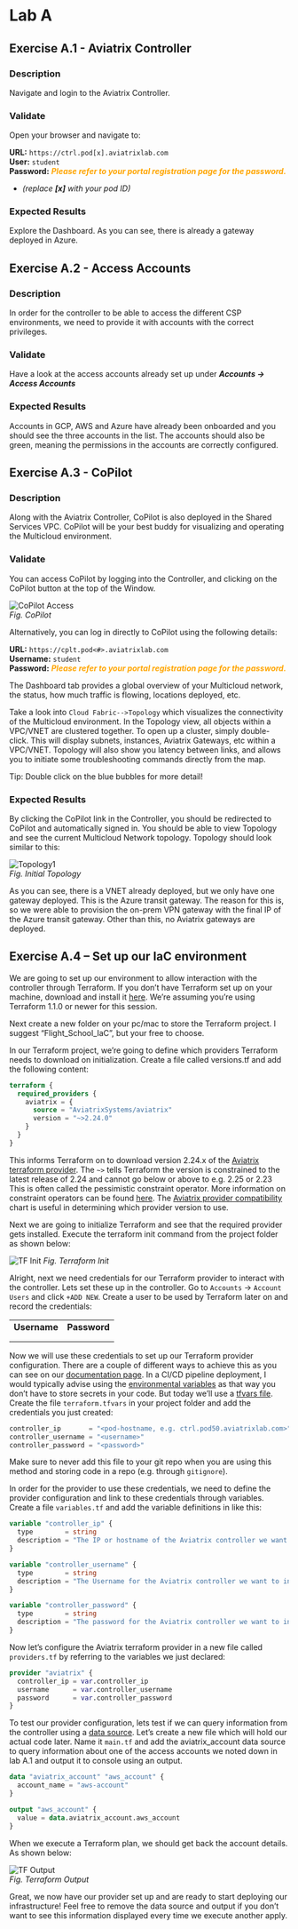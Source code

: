 # Lab A

## Exercise A.1 - Aviatrix Controller

### Description

Navigate and login to the Aviatrix Controller.

### Validate

Open your browser and navigate to:

**URL:** ```https://ctrl.pod[x].aviatrixlab.com```  
**User:** ```student```  
**Password:** <span style="color:orange">***Please refer to your portal registration page for the password.***</span>

* _(replace **[x]** with your pod ID)_

### Expected Results

Explore the Dashboard. As you can see, there is already a gateway deployed in Azure.

## Exercise A.2 - Access Accounts

### Description

In order for the controller to be able to access the different CSP environments, we need to provide it with accounts with the correct privileges.

### Validate

Have a look at the access accounts already set up under **_Accounts -> Access Accounts_**

### Expected Results

Accounts in GCP, AWS and Azure have already been onboarded and you should see the three accounts in the list.  The accounts should also be green, meaning the permissions in the accounts are correctly configured.

## Exercise A.3 - CoPilot

### Description

Along with the Aviatrix Controller, CoPilot is also deployed in the Shared Services VPC.  CoPilot will be your best buddy for visualizing and operating the Multicloud environment.

### Validate

You can access CoPilot by logging into the Controller, and clicking on the CoPilot button at the top of the Window.  

![CoPilot Access](images/copilot.png)  
_Fig. CoPilot_  

Alternatively, you can log in directly to CoPilot using the following details:

**URL:**  ```https://cplt.pod<#>.aviatrixlab.com```  
**Username:**  ```student```  
**Password:** <span style="color:orange">***Please refer to your portal registration page for the password.***</span>  

The Dashboard tab provides a global overview of your Multicloud network, the status, how much traffic is flowing, locations deployed, etc.  

Take a look into `Cloud Fabric-->Topology` which visualizes the connectivity of the Multicloud environment. In the Topology view, all objects within a VPC/VNET are clustered together.  To open up a cluster, simply double-click.  This will display subnets, instances, Aviatrix Gateways, etc within a VPC/VNET.  Topology will also show you latency between links, and allows you to initiate some troubleshooting commands directly from the map.  

Tip: Double click on the blue bubbles for more detail!

### Expected Results

By clicking the CoPilot link in the Controller, you should be redirected to CoPilot and automatically signed in.  You should be able to view Topology and see the current Multicloud Network topology.  Topology should look similar to this:  

![Topology1](images/topology1.png)  
_Fig. Initial Topology_  

As you can see, there is a VNET already deployed, but we only have one gateway deployed. This is the Azure transit gateway. The reason for this is, so we were able to provision the on-prem VPN gateway with the final IP of the Azure transit gateway. Other than this, no Aviatrix gateways are deployed.

## Exercise A.4 – Set up our IaC environment

We are going to set up our environment to allow interaction with the controller through Terraform.
If you don’t have Terraform set up on your machine, download and install it [here](https://learn.hashicorp.com/tutorials/terraform/install-cli). We’re assuming you’re using Terraform 1.1.0 or newer for this session.

Next create a new folder on your pc/mac to store the Terraform project. I suggest “Flight_School_IaC”, but your free to choose.

In our Terraform project, we’re going to define which providers Terraform needs to download on initialization.
Create a file called versions.tf and add the following content:

```terraform
terraform {
  required_providers {
    aviatrix = {
      source = "AviatrixSystems/aviatrix"
      version = "~>2.24.0"
    }
  }
}
```

This informs Terraform on to download version 2.24.x of the [Aviatrix terraform provider](https://registry.terraform.io/providers/AviatrixSystems/aviatrix/latest/docs). The `~>` tells Terraform the version is constrained to the latest release of 2.24 and cannot go below or above to e.g. 2.25 or 2.23 This is often called the pessimistic constraint operator. More information on constraint operators can be found [here](https://www.terraform.io/language/expressions/version-constraints). The [Aviatrix provider compatibility](https://registry.terraform.io/providers/AviatrixSystems/aviatrix/latest/docs/guides/release-compatibility) chart is useful in determining which provider version to use.

Next we are going to initialize Terraform and see that the required provider gets installed. Execute the terraform init command from the project folder as shown below:

![TF Init](images/tf-init.png)
_Fig. Terraform Init_

Alright, next we need credentials for our Terraform provider to interact with the controller. Lets set these up in the controller. Go to `Accounts` -> `Account Users` and click `+ADD NEW`. Create a user to be used by Terraform later on and record the credentials:

|              |              |
| ------------ | ------------ |
| **Username** | **Password** |
|              |              |
|              |              |

Now we will use these credentials to set up our Terraform provider configuration. There are a couple of different ways to achieve this as you can see on our [documentation page](https://registry.terraform.io/providers/AviatrixSystems/aviatrix/latest/docs#authentication). In a CI/CD pipeline deployment, I would typically advise using the [environmental variables](https://registry.terraform.io/providers/AviatrixSystems/aviatrix/latest/docs#environment-variables) as that way you don’t have to store secrets in your code. But today we’ll use a [tfvars file](https://www.terraform.io/language/values/variables#variable-definitions-tfvars-files). Create the file `terraform.tfvars` in your project folder and add the credentials you just created:

```terraform
controller_ip       = "<pod-hostname, e.g. ctrl.pod50.aviatrixlab.com>"
controller_username = "<username>"
controller_password = "<password>"
```

Make sure to never add this file to your git repo when you are using this method and storing code in a repo (e.g. through `gitignore`).

In order for the provider to use these credentials, we need to define the provider configuration and link to these credentials through variables. Create a file `variables.tf` and add the variable definitions in like this:

```terraform
variable "controller_ip" {
  type        = string
  description = "The IP or hostname of the Aviatrix controller we want to interact with"
}

variable "controller_username" {
  type        = string
  description = "The Username for the Aviatrix controller we want to interact with"
}

variable "controller_password" {
  type        = string
  description = "The password for the Aviatrix controller we want to interact with"
}
```

Now let’s configure the Aviatrix terraform provider in a new file called `providers.tf` by referring to the variables we just declared:

```terraform
provider "aviatrix" {
  controller_ip = var.controller_ip
  username      = var.controller_username
  password      = var.controller_password
}
```

To test our provider configuration, lets test if we can query information from the controller using a [data source](https://www.terraform.io/language/data-sources). Let’s create a new file which will hold our actual code later. Name it `main.tf` and add the aviatrix_account data source to query information about one of the access accounts we noted down in lab A.1 and output it to console using an output.

```terraform
data "aviatrix_account" "aws_account" {
  account_name = "aws-account"
}

output "aws_account" {
  value = data.aviatrix_account.aws_account
}
```

When we execute a Terraform plan, we should get back the account details. As shown below:

![TF Output](images/aws-account-tf.png)  
_Fig. Terraform Output_

Great, we now have our provider set up and are ready to start deploying our infrastructure! Feel free to remove the data source and output if you don’t want to see this information displayed every time we execute another apply.
